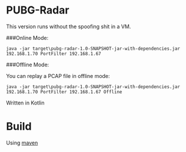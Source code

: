 # PUBG-Radar

This version runs without the spoofing shit in a VM.


###Online Mode:


`java -jar target\pubg-radar-1.0-SNAPSHOT-jar-with-dependencies.jar 192.168.1.70 PortFilter 192.168.1.67`



###Offline Mode:

You can replay a PCAP file in offline mode:

`java -jar target\pubg-radar-1.0-SNAPSHOT-jar-with-dependencies.jar 192.168.1.70 PortFilter 192.168.1.67 Offline`



Written in Kotlin

# Build
Using [maven](https://maven.apache.org/)


